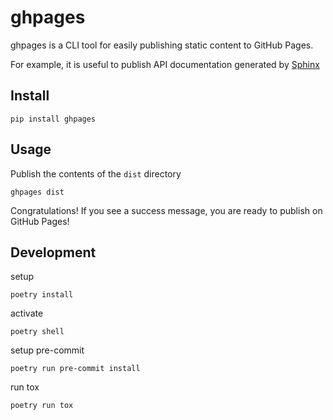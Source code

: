 # ghpages

ghpages is a CLI tool for easily publishing static content to GitHub Pages.

For example, it is useful to publish API documentation generated by [Sphinx](https://www.sphinx-doc.org/en/master/)

## Install

```
pip install ghpages
```

## Usage

Publish the contents of the `dist` directory
```shell
ghpages dist
```

Congratulations! If you see a success message, you are ready to publish on GitHub Pages!

## Development

setup
```console
poetry install
```

activate
```console
poetry shell
```

setup pre-commit
```console
poetry run pre-commit install
```

run tox
```console
poetry run tox
```

